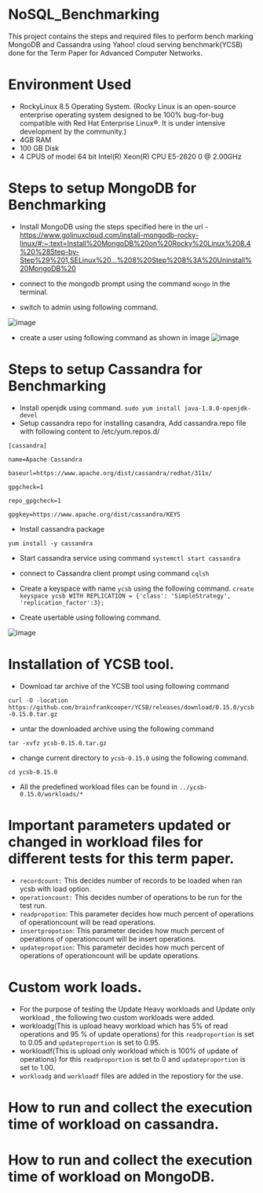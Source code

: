 # NoSQL_Benchmarking
This project contains the steps and required files to perform bench marking MongoDB and Cassandra using Yahoo! cloud serving benchmark(YCSB) done for the Term Paper for Advanced Computer Networks.

# Environment Used
- RockyLinux 8.5 Operating System. (Rocky Linux is an open-source enterprise operating system designed to be 100% bug-for-bug compatible with Red Hat Enterprise Linux®. It is under intensive development by the community.)
- 4GB RAM
- 100 GB Disk
- 4 CPUS of model 64 bit  Intel(R) Xeon(R) CPU E5-2620 0 @ 2.00GHz

# Steps to setup MongoDB for Benchmarking
- Install MongoDB using the steps specified here in the url - https://www.golinuxcloud.com/install-mongodb-rocky-linux/#:~:text=Install%20MongoDB%20on%20Rocky%20Linux%208.4%20%28Step-by-Step%29%201,SELinux%20...%208%20Step%208%3A%20Uninstall%20MongoDB%20

- connect to the mongodb prompt using the command `mongo` in the terminal.
- switch to admin using following command.


![image](https://user-images.githubusercontent.com/44334277/209716154-eea2ac67-8491-4741-b255-74df1774e9c9.png)

- create a user using following command as shown in image
![image](https://user-images.githubusercontent.com/44334277/209716297-88ef7f75-76cc-4ff8-9142-04b6a0ea3d06.png)

# Steps to setup Cassandra for Benchmarking
-  Install openjdk using command.
`sudo yum install java-1.8.0-openjdk-devel`
- Setup cassandra repo for installing casandra, Add cassandra.repo file with following content to /etc/yum.repos.d/


`[cassandra]`

`name=Apache Cassandra`

`baseurl=https://www.apache.org/dist/cassandra/redhat/311x/`

`gpgcheck=1`

`repo_gpgcheck=1`

`gpgkey=https://www.apache.org/dist/cassandra/KEYS`


- Install cassandra package

`yum install -y cassandra`

- Start cassandra service using command `systemctl start cassandra`

- connect to Cassandra client prompt using command `cqlsh`

- Create a keyspace with name `ycsb` using the following command.
`create keyspace ycsb WITH REPLICATION = {'class': 'SimpleStrategy', 'replication_factor':3};`

-  Create usertable using following command.

![image](https://user-images.githubusercontent.com/44334277/209742738-f69f947d-a5cf-4424-bf80-812ff3dc08e1.png)


# Installation of YCSB tool.
-  Download tar archive of the YCSB tool using following command 

`curl -O -location https://github.com/brainfrankcooper/YCSB/releases/download/0.15.0/ycsb-0.15.0.tar.gz`

- untar the downloaded archive using the following command

`tar -xvfz ycsb-0.15.0.tar.gz`

- change current directory to `ycsb-0.15.0`
 using the following command.

`cd ycsb-0.15.0`

- All the predefined workload files can be found in `../ycsb-0.15.0/workloads/*`

# Important parameters updated or changed in workload files for different tests for this term paper.

- `recordcount:` This decides number of records to be loaded when ran ycsb with load option.
- `operationcount:` This decides number of operations to be run for the test run.
- `readpropotion`: This parameter decides how much percent of operations of operationcount will be read operations.
- `insertpropotion`: This parameter decides how much percent of operations of operationcount will be insert operations.
- `updatepropotion`: This parameter decides how much percent of operations of operationcount will be update operations.


# Custom work loads.

- For the purpose of testing the Update Heavy workloads and Update only workload , the following two custom workloads were added.
- workloadg(This is upload heavy workload which has 5% of read operations and 95 % of update operations)
for this `readproportion` is set to 0.05 and `updateproportion`  is set to 0.95.
- workloadf(This is upload only workload which is 100% of update of operations)
for this `readproportion` is set to 0 and `updateproportion`  is set to 1.00.
- `workloadg` and `workloadf` files are added in the repostiory for the use.

# How to run and collect the execution time of workload on cassandra.


# How to run and collect the execution time of workload on MongoDB.





